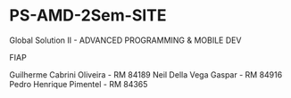 # PS-AMD-2Sem-SITE
Global Solution II - ADVANCED PROGRAMMING &amp; MOBILE DEV

FIAP 

Guilherme Cabrini Oliveira - RM 84189
Neil Della Vega Gaspar - RM 84916 
Pedro Henrique Pimentel - RM 84365
